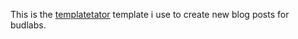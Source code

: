 This is the [templatetator](https://budrich.github.io/scripts/templatetator) template i use to create new blog posts for budlabs.
